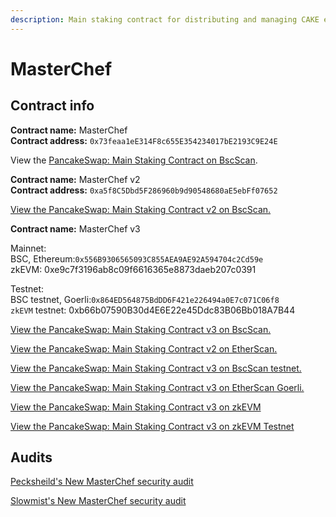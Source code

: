 ```yaml
---
description: Main staking contract for distributing and managing CAKE emissions
---
```


# MasterChef

## Contract info

**Contract name:** MasterChef\
**Contract address:** `0x73feaa1eE314F8c655E354234017bE2193C9E24E`

View the [PancakeSwap: Main Staking Contract on BscScan](https://bscscan.com/address/0x73feaa1ee314f8c655e354234017be2193c9e24e).



**Contract name:** MasterChef v2\
**Contract address:** `0xa5f8C5Dbd5F286960b9d90548680aE5ebFf07652`

[View the PancakeSwap: Main Staking Contract v2 on BscScan.](https://bscscan.com/address/0xa5f8C5Dbd5F286960b9d90548680aE5ebFf07652)



**Contract name:** MasterChef v3

Mainnet: \
BSC, Ethereum:`0x556B9306565093C855AEA9AE92A594704c2Cd59e`\
zkEVM: 0xe9c7f3196ab8c09f6616365e8873daeb207c0391

Testnet: \
BSC testnet, Goerli:`0x864ED564875BdDD6F421e226494a0E7c071C06f8`\
`zkEVM` testnet: 0xb66b07590B30d4E6E22e45Ddc83B06Bb018A7B44

[View the PancakeSwap: Main Staking Contract v3 on BscScan.](https://bscscan.com/address/0x556B9306565093C855AEA9AE92A594704c2Cd59e)

[View the PancakeSwap: Main Staking Contract v2 on EtherScan.](https://etherscan.com/address/0xa5f8C5Dbd5F286960b9d90548680aE5ebFf07652)

[View the PancakeSwap: Main Staking Contract v3 on BscScan testnet.](https://testnet.bscscan.com/address/0x864ED564875BdDD6F421e226494a0E7c071C06f8)

[View the PancakeSwap: Main Staking Contract v3 on EtherScan Goerli.](https://goerli.etherscan.com/address/0x864ED564875BdDD6F421e226494a0E7c071C06f8)

[View the PancakeSwap: Main Staking Contract v3 on zkEVM](https://zkevm.polygonscan.com/address/0xe9c7f3196ab8c09f6616365e8873daeb207c0391)

[View the PancakeSwap: Main Staking Contract v3 on zkEVM Testnet](https://testnet-zkevm.polygonscan.com/address/0xb66b07590B30d4E6E22e45Ddc83B06Bb018A7B44)

## Audits

[Pecksheild's New MasterChef security audit](https://github.com/peckshield/publications/tree/master/audit\_reports/PeckShield-Audit-Report-PancakeSwap-MasterChefV2-v1.0.pdf)

[Slowmist's New MasterChef security audit](https://github.com/slowmist/Knowledge-Base/blob/master/open-report-V2/smart-contract/SlowMist%20Audit%20Report%20-%20MasterChef%20v2\_en-us.pdf)
